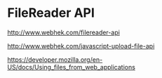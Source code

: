 # FileReader API  




http://www.webhek.com/filereader-api


http://www.webhek.com/javascript-upload-file-api





https://developer.mozilla.org/en-US/docs/Using_files_from_web_applications



















